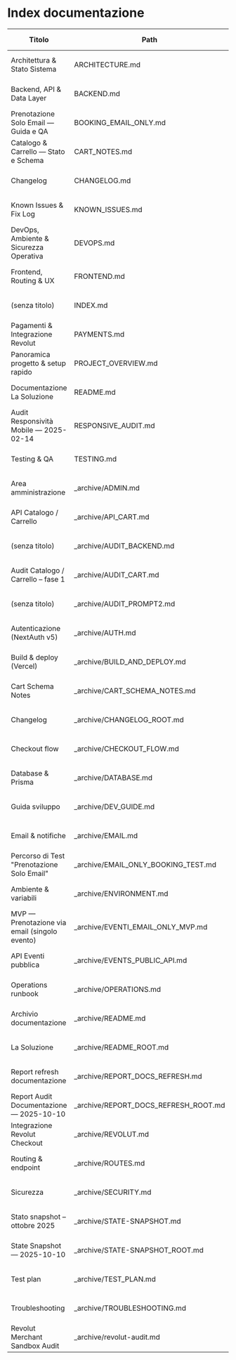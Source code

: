 # Index documentazione

| Titolo | Path | Ultima modifica |
| --- | --- | --- |
| Architettura & Stato Sistema | ARCHITECTURE.md | 2025-10-14 17:40 |
| Backend, API & Data Layer | BACKEND.md | 2025-10-14 17:50 |
| Prenotazione Solo Email — Guida e QA | BOOKING_EMAIL_ONLY.md | 2025-10-14 17:33 |
| Catalogo & Carrello — Stato e Schema | CART_NOTES.md | 2025-10-14 17:34 |
| Changelog | CHANGELOG.md | 2025-10-14 17:42 |
| Known Issues & Fix Log | KNOWN_ISSUES.md | 2025-10-14 17:55 |
| DevOps, Ambiente & Sicurezza Operativa | DEVOPS.md | 2025-10-14 17:51 |
| Frontend, Routing & UX | FRONTEND.md | 2025-10-14 17:37 |
| (senza titolo) | INDEX.md | 2025-10-14 17:51 |
| Pagamenti & Integrazione Revolut | PAYMENTS.md | 2025-10-14 17:32 |
| Panoramica progetto & setup rapido | PROJECT_OVERVIEW.md | 2025-10-14 17:51 |
| Documentazione La Soluzione | README.md | 2025-10-14 17:48 |
| Audit Responsività Mobile — 2025-02-14 | RESPONSIVE_AUDIT.md | 2025-10-14 17:47 |
| Testing & QA | TESTING.md | 2025-10-14 17:43 |
| Area amministrazione | _archive/ADMIN.md | 2025-10-14 13:50 |
| API Catalogo / Carrello | _archive/API_CART.md | 2025-10-14 13:50 |
| (senza titolo) | _archive/AUDIT_BACKEND.md | 2025-10-14 13:50 |
| Audit Catalogo / Carrello – fase 1 | _archive/AUDIT_CART.md | 2025-10-14 13:50 |
| (senza titolo) | _archive/AUDIT_PROMPT2.md | 2025-10-14 13:50 |
| Autenticazione (NextAuth v5) | _archive/AUTH.md | 2025-10-14 13:50 |
| Build & deploy (Vercel) | _archive/BUILD_AND_DEPLOY.md | 2025-10-14 13:50 |
| Cart Schema Notes | _archive/CART_SCHEMA_NOTES.md | 2025-10-14 13:50 |
| Changelog | _archive/CHANGELOG_ROOT.md | 2025-10-14 13:50 |
| Checkout flow | _archive/CHECKOUT_FLOW.md | 2025-10-14 13:50 |
| Database & Prisma | _archive/DATABASE.md | 2025-10-14 13:50 |
| Guida sviluppo | _archive/DEV_GUIDE.md | 2025-10-14 13:50 |
| Email & notifiche | _archive/EMAIL.md | 2025-10-14 13:50 |
| Percorso di Test "Prenotazione Solo Email" | _archive/EMAIL_ONLY_BOOKING_TEST.md | 2025-10-14 13:50 |
| Ambiente & variabili | _archive/ENVIRONMENT.md | 2025-10-14 13:50 |
| MVP — Prenotazione via email (singolo evento) | _archive/EVENTI_EMAIL_ONLY_MVP.md | 2025-10-14 13:50 |
| API Eventi pubblica | _archive/EVENTS_PUBLIC_API.md | 2025-10-14 13:50 |
| Operations runbook | _archive/OPERATIONS.md | 2025-10-14 13:50 |
| Archivio documentazione | _archive/README.md | 2025-10-14 17:43 |
| La Soluzione | _archive/README_ROOT.md | 2025-10-14 17:48 |
| Report refresh documentazione | _archive/REPORT_DOCS_REFRESH.md | 2025-10-14 13:50 |
| Report Audit Documentazione — 2025-10-10 | _archive/REPORT_DOCS_REFRESH_ROOT.md | 2025-10-14 13:50 |
| Integrazione Revolut Checkout | _archive/REVOLUT.md | 2025-10-14 13:50 |
| Routing & endpoint | _archive/ROUTES.md | 2025-10-14 13:50 |
| Sicurezza | _archive/SECURITY.md | 2025-10-14 13:50 |
| Stato snapshot – ottobre 2025 | _archive/STATE-SNAPSHOT.md | 2025-10-14 13:50 |
| State Snapshot — 2025-10-10 | _archive/STATE-SNAPSHOT_ROOT.md | 2025-10-14 13:50 |
| Test plan | _archive/TEST_PLAN.md | 2025-10-14 13:50 |
| Troubleshooting | _archive/TROUBLESHOOTING.md | 2025-10-14 13:50 |
| Revolut Merchant Sandbox Audit | _archive/revolut-audit.md | 2025-10-14 13:50 |

